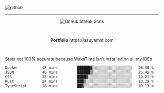 ![github](https://media.discordapp.net/attachments/881363147364118528/1142610121697021952/background.png?width=1000&height=300)<br>
___
<p align="center">
  <img alt="Github Streak Stats" src="https://streak-stats.demolab.com?user=Azuyamat&theme=transparent&hide_border=true"/>
</p><br>
<p align="center">
      <strong>Portfolio</strong> https://azuyamat.com
</p><br>

Stats not 100% accurate because WakaTime isn't installed on all my IDEs
<!--START_SECTION:waka-->

```txt
Docker           48 mins         ██████▓░░░░░░░░░░░░░░░░░░   26.50 %
JSON             46 mins         ██████▒░░░░░░░░░░░░░░░░░░   25.45 %
CSS              35 mins         ████▓░░░░░░░░░░░░░░░░░░░░   19.21 %
Rust             24 mins         ███▒░░░░░░░░░░░░░░░░░░░░░   13.29 %
TypeScript       18 mins         ██▓░░░░░░░░░░░░░░░░░░░░░░   10.13 %
```

<!--END_SECTION:waka-->
